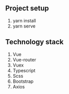 ## Project setup
1. yarn install
2. yarn serve

## Technology stack
1. Vue
2. Vue-router
3. Vuex
4. Typescript
5. Scss
6. Bootstrap
7. Axios

